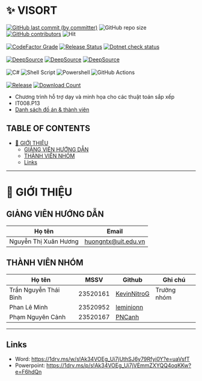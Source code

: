 # ✨ VISORT

<div>
  <a href="../../commits/main"><img src="https://img.shields.io/github/last-commit/KevMi-UIT/IT008-ViSort?style=for-the-badge&color=f4dbd6" alt="GitHub last commit (by committer)"></a>
  <img src="https://img.shields.io/github/repo-size/KevMi-UIT/IT008-ViSort?style=for-the-badge&color=f5bde6" alt="GitHub repo size">
  <a href="../../graphs/contributors"><img src="https://img.shields.io/github/contributors/KevMi-UIT/IT008-ViSort?style=for-the-badge&color=c6a0f6" alt="GitHub contributors"></a>
  <img src="https://hits.sh/github.com/KevMi-UIT/IT008-ViSort.svg?view=today-total&style=for-the-badge&label=hits" alt="Hit">
  <br>
  <br>
  <a href="https://www.codefactor.io/repository/github/KevMi-UIT/IT008-ViSort"><img src="https://img.shields.io/codefactor/grade/github/KevMi-UIT/IT008-ViSort?style=for-the-badge" alt="CodeFactor Grade"></a>
  <a href="../../../actions/workflows/release.yml"><img src="https://img.shields.io/github/actions/workflow/status/KevMi-UIT/IT008-ViSort/release.yml?style=for-the-badge&label=RELEASE" alt="Release Status"></a>
  <a href="../../../actions/workflows/dotnet_check.yml"><img src="https://img.shields.io/github/actions/workflow/status/KevMi-UIT/IT008-ViSort/dotnet_check.yml?style=for-the-badge&label=DOTNET%20CHECK" alt="Dotnet check status"></a>
  <br>
  <br>
  <a href="https://app.deepsource.com/gh/KevMi-UIT/IT008-ViSort/" target="_blank"><img alt="DeepSource" title="DeepSource" src="https://app.deepsource.com/gh/KevMi-UIT/IT008-ViSort.svg/?label=code+coverage&show_trend=true&token=_ndTeatfi8J31o77zqM2NLYI"/></a>
  <a href="https://app.deepsource.com/gh/KevMi-UIT/IT008-ViSort/" target="_blank"><img alt="DeepSource" title="DeepSource" src="https://app.deepsource.com/gh/KevMi-UIT/IT008-ViSort.svg/?label=active+issues&show_trend=true&token=_ndTeatfi8J31o77zqM2NLYI"/></a>
  <a href="https://app.deepsource.com/gh/KevMi-UIT/IT008-ViSort/" target="_blank"><img alt="DeepSource" title="DeepSource" src="https://app.deepsource.com/gh/KevMi-UIT/IT008-ViSort.svg/?label=resolved+issues&show_trend=true&token=_ndTeatfi8J31o77zqM2NLYI"/></a>
  <br>
  <br>
  <img src="https://img.shields.io/badge/c%23-%23239120.svg?style=for-the-badge&logo=csharp&logoColor=white" alt="C#">
  <img src="https://img.shields.io/badge/shell_script-%23121011.svg?style=for-the-badge&logo=gnu-bash&logoColor=white" alt="Shell Script">
  <img src="https://img.shields.io/badge/PowerShell-%235391FE.svg?style=for-the-badge&logo=powershell&logoColor=white" alt="Powershell">
  <img src="https://img.shields.io/badge/github%20actions-%232671E5.svg?style=for-the-badge&logo=githubactions&logoColor=white" alt="GitHub Actions">
  <br>
  <br>
  <a href="../../../releases/latest"><img alt="Release" src="https://img.shields.io/github/v/release/KevMi-UIT/IT008-ViSort?sort=date&display_name=tag&style=for-the-badge&color=f9e2af"></a>
  <a href="../../../releases/latest"><img alt="Download Count" src="https://img.shields.io/github/downloads/KevMi-UIT/IT008-ViSort/total?style=for-the-badge&color=89dceb"></a>
</div>

- Chương trình hỗ trợ dạy và minh họa cho các thuật toán sắp xếp
- IT008.P13
- [Danh sách đồ án & thành viên](https://docs.google.com/spreadsheets/d/1fhE7mMagXvfal4vOdhkRucCs-nvcMe3Jw-MJa18PLK4/edit?gid=0#gid=0)

## TABLE OF CONTENTS

<!-- START doctoc generated TOC please keep comment here to allow auto update -->
<!-- DON'T EDIT THIS SECTION, INSTEAD RE-RUN doctoc TO UPDATE -->

- [🌠 GIỚI THIỆU](#-gi%E1%BB%9Ai-thi%E1%BB%86u)
  - [GIẢNG VIÊN HƯỚNG DẪN](#gi%E1%BA%A2ng-vi%C3%8An-h%C6%AF%E1%BB%9Ang-d%E1%BA%AAn)
  - [THÀNH VIÊN NHÓM](#th%C3%80nh-vi%C3%8An-nh%C3%93m)
  - [Links](#links)

<!-- END doctoc generated TOC please keep comment here to allow auto update -->

---

# 🌠 GIỚI THIỆU

## GIẢNG VIÊN HƯỚNG DẪN

| Họ tên                | Email               |
| --------------------- | ------------------- |
| Nguyễn Thị Xuân Hương | huongntx@uit.edu.vn |

## THÀNH VIÊN NHÓM

| Họ tên                | MSSV     | Github                                         | Ghi chú     |
| --------------------- | -------- | ---------------------------------------------- | ----------- |
| Trần Nguyễn Thái Bình | 23520161 | [KevinNitroG](https://github.com/KevinNitroG/) | Trưởng nhóm |
| Phan Lê Minh          | 23520952 | [leminionn](https://github.com/leminionn/)     |             |
| Phạm Nguyên Cảnh      | 23520167 | [PNCanh](https://github.com/PNCanh/)           |             |

---

## Links

- Word: https://1drv.ms/w/s!Ak34VOEg_Ui7jUthSJ6y79Rfyi0Y?e=uaVsfT
- Powerpoint: https://1drv.ms/p/s!Ak34VOEg_Ui7jVEmmZXYQQ4oqKKw?e=F6hdQn
